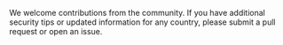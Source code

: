 We welcome contributions from the community. If you have additional security tips or updated information for any country, please submit a pull request or open an issue.
